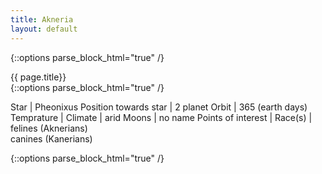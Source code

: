 ```yaml
---
title: Akneria
layout: default
---
```

{::options parse_block_html="true" /}
<div class="row">
<div class="col-md-3">
<div class="panel panel-default no-padding">
<div class="panel-heading">
{{ page.title}}
</div>
<div class="panel-body">
</div>
<div class="panel-body">
{::options parse_block_html="true" /}

Star | Pheonixus 
Position towards star | 2 planet 
Orbit | 365 (earth days) 
Temprature | 
Climate | arid
Moons | no name
Points of interest | 
Race(s) | felines (Aknerians) <br /> canines (Kanerians) 

</div>
</div>
</div>
<div class="col-md-9">
{::options parse_block_html="true" /}





</div>
</div>

